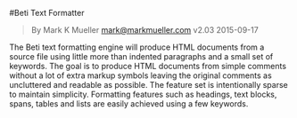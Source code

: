 #Beti Text Formatter

> By Mark K Mueller
> mark@markmueller.com
> v2.03 2015-09-17

The Beti text formatting engine will produce HTML documents from a source file
using little more than indented paragraphs and a small set of keywords. The goal
is to produce HTML documents from simple comments without a lot of extra markup
symbols leaving the original comments as uncluttered and readable as possible.
The feature set is intentionally sparse to maintain simplicity. Formatting
features such as headings, text blocks, spans, tables and lists are easily
achieved using a few keywords.
